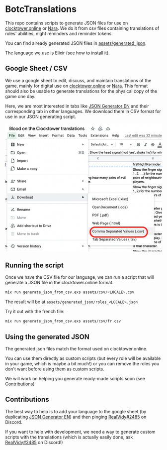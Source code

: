 # BotcTranslations

This repo contains scripts to generate JSON files for use on [clocktower.online](https://clocktower.online/) or [Nara](https://nara.fly.dev/). We do it from csv files containing translations of roles' abilities, night reminders and reminder tokens.

You can find already generated JSON files in [assets/generated_json](assets/generated_json).

The language we use is Elixir (see how to [install](https://elixir-lang.org/install.html#macos) it).

## Google Sheet / CSV

We use a google sheet to edit, discuss, and maintain translations of the game, mainly for digital use on [clocktower.online](https://clocktower.online/) or [Nara](https://nara.fly.dev/). This format should also be usable to generate translations for the physical copy of the game one day.

Here, we are most interested in tabs like [JSON Generator EN](https://docs.google.com/spreadsheets/d/183HMp4ZgslxA4NtFVTXhY3xAbg7FIXZdmVnh9-4A_14/edit#gid=923580658) and their corresponding tab in other languages. We download them in CSV format for use in our JSON generating script.

![](assets/images/download_tab_csv.png)

## Running the script

Once we have the CSV file for our language, we can run a script that will generate a JSON file in the clocktower.online format.

```bash
mix run generate_json_from_csv.exs assets/csv/<LOCALE>.csv
```

The result will be at `assets/generated_json/roles_<LOCALE>.json`

Try it out with the french file: 
```bash
mix run generate_json_from_csv.exs assets/csv/fr.csv
```

## Using the generated JSON

The generated json files match the format used on clocktower.online. 

You can use them directly as custom scripts (but every role will be available in your game, which is maybe a bit much!) or you can remove the roles you don't want before using them as custom scripts.

We will work on helping you generate ready-made scripts soon (see [Contributions](#contributions))

## Contributions

The best way to help is to add your language to the google sheet (by duplicating [JSON Generator EN](https://docs.google.com/spreadsheets/d/183HMp4ZgslxA4NtFVTXhY3xAbg7FIXZdmVnh9-4A_14/edit#gid=923580658)) and then pinging [RealVidy#2485](https://discordapp.com/users/668940363196792849) on Discord.

If you want to help with development, we need a way to generate custom scripts with the translations (which is actually easily done, ask [RealVidy#2485](https://discordapp.com/users/668940363196792849) on Discord!)

